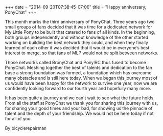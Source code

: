 +++
date = "2014-09-20T07:38:45-07:00"
title = "Happy anniversary, PonyChat"
+++

This month marks the third anniversary of PonyChat. Three years ago two small 
groups of fans decided that it was time for a dedicated network for My Little 
Pony to be built that catered to fans of all kinds. In the beginning, both 
groups independently and without knowledge of the other started working on 
building the best network they could, and when they finally learned of each 
other it was decided that it would be in everyone’s best interest to merge, so 
that fans of MLP would not be split between networks.

Those networks called BronyChat and PonyIRC thus fused to become PonyChat. 
Meshing together the best of talents and dedication to the fan base a strong 
foundation was formed, a foundation which has overcome many obstacles and is 
still here today. When we began this journey most of us would have been happy 
for the network to survive one year, now we are confidently looking forward to 
our fourth year and hopefully many more.

It has been quite a journey and we can't wait to see what the future holds. 
From all the staff at PonyChat we thank you for sharing this journey with us, 
for sharing your good times and your bad, for showing us the pinnacle of talent 
and the depth of your friendship. We would not be here today if not for all of 
you.

By bicyclerepairman
